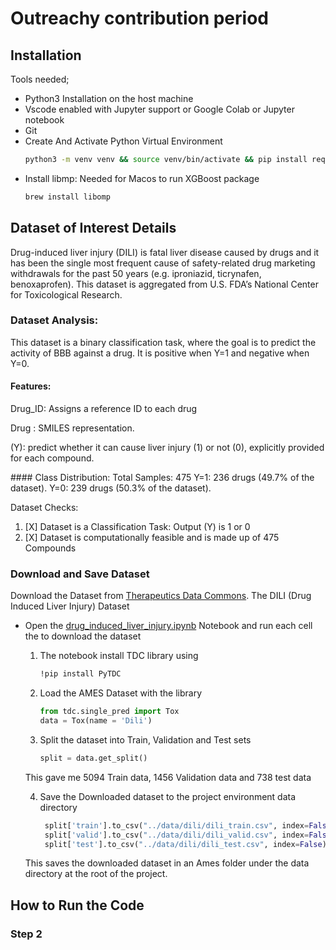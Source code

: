# Outreachy contribution period

## Installation
Tools needed;

- Python3 Installation on the host machine
- Vscode enabled with Jupyter support or Google Colab or Jupyter notebook
- Git
- Create And Activate Python Virtual Environment
  ```bash
  python3 -m venv venv && source venv/bin/activate && pip install requirements.txt
  ```
- Install libmp: Needed for Macos to run XGBoost package
  ```bash
  brew install libomp
  ```

## Dataset of Interest Details
Drug-induced liver injury (DILI) is fatal liver disease caused by drugs and it has been the single most frequent cause of safety-related drug marketing withdrawals for the past 50 years (e.g. iproniazid, ticrynafen, benoxaprofen). This dataset is aggregated from U.S. FDA’s National Center for Toxicological Research.

### Dataset Analysis:
This dataset is a binary classification task, where the goal is to predict the activity of BBB against a drug. It is positive when Y=1 and negative when Y=0.

#### Features:

Drug_ID: Assigns a reference ID to each drug

Drug : SMILES representation.

(Y): predict whether it can cause liver injury (1) or not (0), explicitly provided for each compound.

#### Class Distribution:
Total Samples: 475
Y=1: 236 drugs (49.7% of the dataset).
Y=0: 239 drugs (50.3% of the dataset).

Dataset Checks:
1. [X] Dataset is a Classification Task: Output (Y) is 1 or 0
3. [X] Dataset is computationally feasible and is made up of 475 Compounds

### Download and Save Dataset
Download the Dataset from [Therapeutics Data Commons](https://tdcommons.ai/single_pred_tasks/tox#ames-mutagenicity). The DILI (Drug Induced Liver Injury) Dataset

- Open the [drug_induced_liver_injury.ipynb](notebooks/drug_induced_liver_injury.ipynb) Notebook and run each cell the to download the dataset

    1. The notebook install TDC library using
        ```bash
        !pip install PyTDC
        ```
    2. Load the AMES Dataset with the library
       ```python
       from tdc.single_pred import Tox
       data = Tox(name = 'Dili')
       ```
    3. Split the dataset into Train, Validation and Test sets
        ```python
        split = data.get_split()
        ```
    This gave me 5094 Train data, 1456 Validation data and 738 test data

    4. Save the Downloaded dataset to the project environment data directory
       ```python
        split['train'].to_csv("../data/dili/dili_train.csv", index=False)
        split['valid'].to_csv("../data/dili/dili_valid.csv", index=False)
        split['test'].to_csv("../data/dili/dili_test.csv", index=False)
       ```
    This saves the downloaded dataset in an Ames folder under the data directory at the root of the project.


## How to Run the Code


### Step 2

